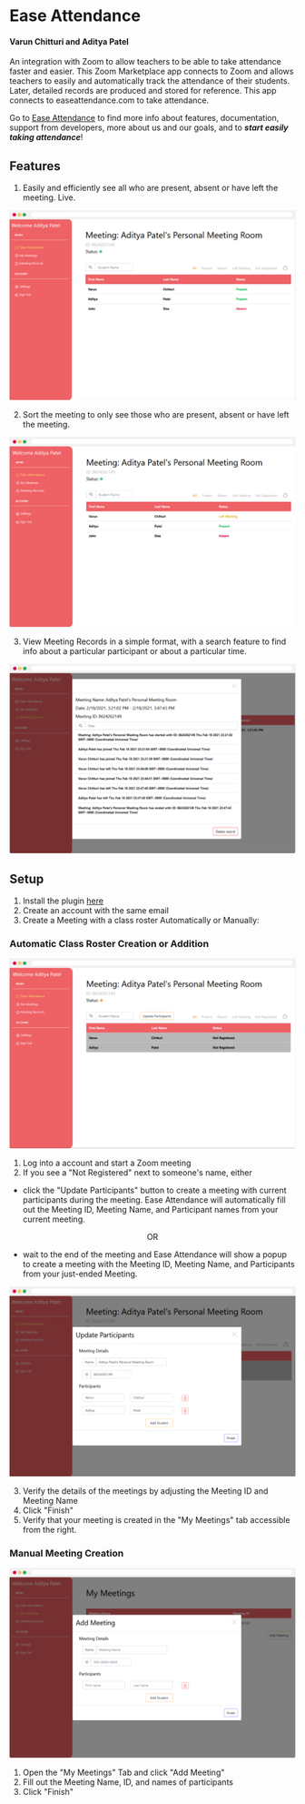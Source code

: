 
# Ease Attendance

#### Varun Chitturi and Aditya Patel

An integration with Zoom to allow teachers to be able to take attendance faster and easier. This Zoom Marketplace app connects to Zoom and allows teachers to easily and automatically track the attendance of their students. Later, detailed records are produced and stored for reference. This app connects to easeattendance.com to take attendance.

Go to [Ease Attendance](https://www.easeattendance.com/) to find more info about features, documentation, support from developers, more about us and our goals, and to ***start easily taking attendance***!

## Features

1. Easily and efficiently see all who are present, absent or have left the meeting. Live.

![](Images/InMeeting.png)

2. Sort the meeting to only see those who are present, absent or have left the meeting.

![](Images/LeftMeetingDemo.png)

3. View Meeting Records in a simple format, with a search feature to find info about a particular participant or about a particular time.

![](Images/MeetingRecords.png)

## Setup

1. Install the plugin [here](https://zoom.us/oauth/authorize?response_type=code&client_id=jr7r46eTRvyF0CPmGFBGGA&redirect_uri=https://www.easeattendance.com/authorize)
2. Create an account with the same email 
3. Create a Meeting with a class roster Automatically or Manually:

### Automatic Class Roster Creation or Addition

![](Images/UnregisteredMeetingAutomatic.png)

1. Log into a account and start a Zoom meeting
2. If you see a "Not Registered" next to someone's name, either 
* click the "Update Participants" button to create a meeting with current participants during the meeting. Ease Attendance will automatically fill out the Meeting ID, Meeting Name, and Participant names from your current meeting.

<p align="center">
OR
</p>

* wait to the end of the meeting and Ease Attendance will show a popup to create a meeting with the Meeting ID, Meeting Name, and Participants from your just-ended Meeting.

![](Images/AutomaticAddMeeting.png)

3. Verify the details of the meetings by adjusting the Meeting ID and Meeting Name
4. Click "Finish"
5. Verify that your meeting is created in the "My Meetings" tab accessible from the right.

### Manual Meeting Creation

![](Images/AddMeeing.png)
1. Open the "My Meetings" Tab and click "Add Meeting"
2. Fill out the Meeting Name, ID, and names of participants
3. Click "Finish"
